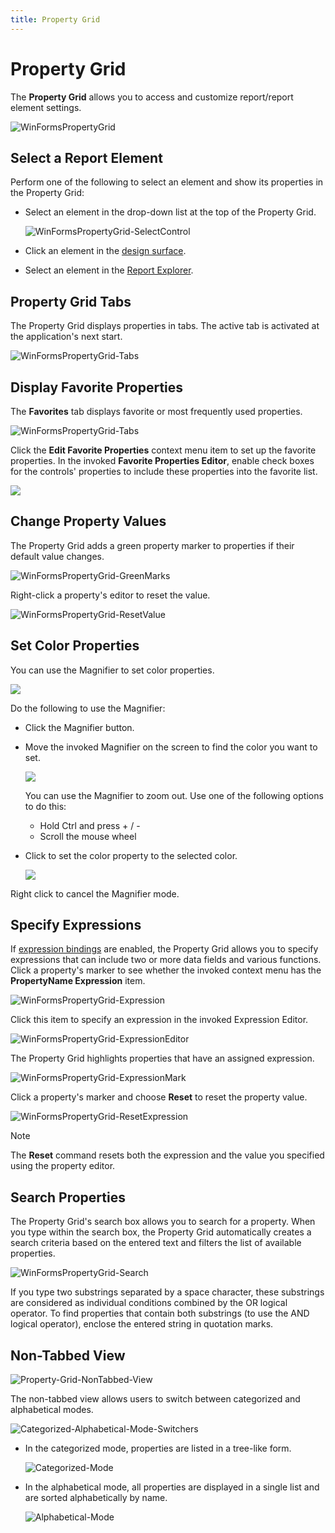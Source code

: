 ```yaml
---
title: Property Grid
---
```

# Property Grid

The **Property Grid** allows you to access and customize report/report element settings.

![WinFormsPropertyGrid](../../../../../images/eurd-win-WinFormsPropertyGrid.png)

## Select a Report Element

Perform one of the following to select an element and show its properties in the Property Grid:

* Select an element in the drop-down list at the top of the Property Grid.

	![WinFormsPropertyGrid-SelectControl](../../../../../images/eurd-win-PropertyEditor-SelectControl.png)

* Click an element in the [design surface](../../first-look-at-the-report-designer.md).
* Select an element in the [Report Explorer](report-explorer.md).

## Property Grid Tabs

The Property Grid displays properties in tabs. The active tab is activated at the application's next start.

![WinFormsPropertyGrid-Tabs](../../../../../images/eurd-win-PropertyGrid-Tabs.png)

## Display Favorite Properties

The **Favorites** tab displays favorite or most frequently used properties.

![WinFormsPropertyGrid-Tabs](../../../../../images/eurd-win-PropertyGrid-Favorites.png)

Click the **Edit Favorite Properties** context menu item to set up the favorite properties. In the invoked **Favorite Properties Editor**, enable check boxes for the controls' properties to include these properties into the favorite list.

![](../../../../../images/eurd-win-favorite-properties-editor.png)

## Change Property Values

The Property Grid adds a green property marker to properties if their default value changes.

![WinFormsPropertyGrid-GreenMarks](../../../../../images/eurd-win-PropertyGrid-GreenMarks.png)

Right-click a property's editor to reset the value.

![WinFormsPropertyGrid-ResetValue](../../../../../images/eurd-win-FormsPropertyGrid-ResetValue.png)

## Set Color Properties

You can use the Magnifier to set color properties.

![](../../../../../images/eurd-win-magnifier-button.png)

Do the following to use the Magnifier:

- Click the Magnifier button.
- Move the invoked Magnifier on the screen to find the color you want to set.

	![](../../../../../images/eurd-win-magnifier-get-color.png)

	You can use the Magnifier to zoom out. Use one of the following options to do this:

	- Hold Ctrl and press + / -
	- Scroll the mouse wheel

- Click to set the color property to the selected color.

	![](../../../../../images/eurd-win-magnifier-set-color.png)

Right click to cancel the Magnifier mode.

## Specify Expressions

If [expression bindings](../../bind-to-data/data-binding-modes.md) are enabled, the Property Grid allows you to specify expressions that can include two or more data fields and various functions. Click a property's marker to see whether the invoked context menu has the **PropertyName Expression** item.

![WinFormsPropertyGrid-Expression](../../../../../images/eurd-win-PropertyGrid-Expression.png)

Click this item to specify an expression in the invoked Expression Editor.

![WinFormsPropertyGrid-ExpressionEditor](../../../../../images/eurd-win-PropertyGrid-ExpressionEditor.png)

The Property Grid highlights properties that have an assigned expression.

![WinFormsPropertyGrid-ExpressionMark](../../../../../images/eurd-win-PropertyGrid-ExpressionMark.png)

Click a property's marker and choose **Reset** to reset the property value.

![WinFormsPropertyGrid-ResetExpression](../../../../../images/eurd-win-PropertyGrid-ResetExpression.png)

> [!Note]
> The **Reset** command resets both the expression and the value you specified using the property editor.

## Search Properties

The Property Grid's search box allows you to search for a property. When you type within the search box, the Property Grid automatically creates a search criteria based on the entered text and filters the list of available properties.

![WinFormsPropertyGrid-Search](../../../../../images/eurd-win-PropertyGrid-Search.png)

If you type two substrings separated by a space character, these substrings are considered as individual conditions combined by the OR logical operator. To find properties that contain both substrings (to use the AND logical operator), enclose the entered string in quotation marks.

## Non-Tabbed View

![Property-Grid-NonTabbed-View](../../../../../images/eurd-win-property-grid-nontabbed-view.png)

The non-tabbed view allows users to switch between categorized and alphabetical modes.

  ![Categorized-Alphabetical-Mode-Switchers](../../../../../images/eurd-win-propertygrid-nontabbed-modeswitchers.png)

  - In the categorized mode, properties are listed in a tree-like form.

    ![Categorized-Mode](../../../../../images/eurd-win-propertygrid-nontabbed-categorized.png)

  - In the alphabetical mode, all properties are displayed in a single list and are sorted alphabetically by name.

    ![Alphabetical-Mode](../../../../../images/eurd-win-propertygrid-nontabbed-alphabetical.png)